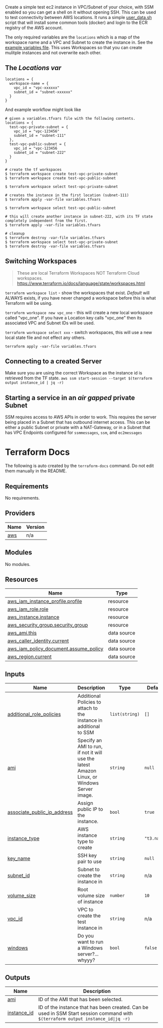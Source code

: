 Create a simple test ec2 instance in VPC/Subnet of your choice, with SSM enabled so you can get a shell on it without opening SSH.
This can be used to test connectivity between AWS locations.
It runs a simple [user_data.sh](user_data.sh) script that will install some common tools (docker) and login to the ECR registry of the AWS account.

The only required variables are the `locations` which is a map of the workspace name and a VPC and Subnet to create the instance in. See the [example variables file](example-vars.tfvars).
This uses Workspaces so that you can create mulitple instances and not overwrite each other.

## The _Locations var_

```
locations = {
  workspace-name = {
    vpc_id = "vpc-xxxxxx"
    subnet_id = "subnet-xxxxxx"
  }
}
```

And example workflow might look like
```
# given a variables.tfvars file with the following contents.
locations = {
  test-vpc-private-subnet = {
    vpc_id = "vpc-123456"
    subnet_id = "subnet-111"
  },
  test-vpc-public-subnet = {
    vpc_id = "vpc-123456
    subnet_id = "subnet-222"
  }
}

# create the tf workspaces
$ terraform workspace create test-vpc-private-subnet
$ terraform workspace create test-vpc-public-subnet

$ terraform workspace select test-vpc-private-subnet

# creates the instance in the first location (subnet-111)
$ terraform apply -var-file variables.tfvars 

$ terraform workspace select test-vpc-public-subnet

# this will create another instance in subnet-222, with its TF state completely independent from the first.
$ terraform apply -var-file variables.tfvars 

# cleanup
$ terraform destroy -var-file variables.tfvars
$ terraform workspace select test-vpc-private-subnet
$ terraform destroy -var-file variables.tfvars
```

## Switching Workspaces

> These are local Terraform Workspaces NOT Terraform Cloud workspaces.
> https://www.terraform.io/docs/language/state/workspaces.html

`terraform workspace list` - show the workspaces that exist. _Default_ will ALWAYS exists, if you have never changed a workspace before this is what Terraform will be using.

`terraform workspace new vpc_one` - this will create a new local workspace called "vpc_one". If you have a Location key calls "vpc_one" then its associated VPC and Subnet IDs will be used.

`terraform workspace select xxx` - switch workspaces, this will use a new local state file and not effect any others.

`terraform apply -var-file variables.tfvars`

## Connecting to a created Server

Make sure you are using the correct Workspace as the instance id is retrieved from the TF state.
`aws ssm start-session --target $(terraform output instance_id | jq -r)`

## Starting a service in an _air gapped_ private Subnet

SSM requires access to AWS APIs in order to work. This requires the server being placed in a Subnet that has outbound internet access. This can be either a public Subnet or private with a NAT-Gateway, or in a Subnet that has VPC Endpoints configured for `ssmmessages`, `ssm`, and `ec2messages`

# Terraform Docs
The following is auto created by the `terraform-docs` command. Do not edit them manually in the README.

<!-- BEGIN_TF_DOCS -->
## Requirements

No requirements.

## Providers

| Name | Version |
|------|---------|
| <a name="provider_aws"></a> [aws](#provider\_aws) | n/a |

## Modules

No modules.

## Resources

| Name | Type |
|------|------|
| [aws_iam_instance_profile.profile](https://registry.terraform.io/providers/hashicorp/aws/latest/docs/resources/iam_instance_profile) | resource |
| [aws_iam_role.role](https://registry.terraform.io/providers/hashicorp/aws/latest/docs/resources/iam_role) | resource |
| [aws_instance.instance](https://registry.terraform.io/providers/hashicorp/aws/latest/docs/resources/instance) | resource |
| [aws_security_group.security_group](https://registry.terraform.io/providers/hashicorp/aws/latest/docs/resources/security_group) | resource |
| [aws_ami.this](https://registry.terraform.io/providers/hashicorp/aws/latest/docs/data-sources/ami) | data source |
| [aws_caller_identity.current](https://registry.terraform.io/providers/hashicorp/aws/latest/docs/data-sources/caller_identity) | data source |
| [aws_iam_policy_document.assume_policy](https://registry.terraform.io/providers/hashicorp/aws/latest/docs/data-sources/iam_policy_document) | data source |
| [aws_region.current](https://registry.terraform.io/providers/hashicorp/aws/latest/docs/data-sources/region) | data source |

## Inputs

| Name | Description | Type | Default | Required |
|------|-------------|------|---------|:--------:|
| <a name="input_additional_role_policies"></a> [additional\_role\_policies](#input\_additional\_role\_policies) | Additional Policies to attach to the instance in additional to SSM | `list(string)` | `[]` | no |
| <a name="input_ami"></a> [ami](#input\_ami) | Specify an AMI to run, if not it will use the latest Amazon Linux, or Windows Server image. | `string` | `null` | no |
| <a name="input_associate_public_ip_address"></a> [associate\_public\_ip\_address](#input\_associate\_public\_ip\_address) | Assign public IP to the instance. | `bool` | `true` | no |
| <a name="input_instance_type"></a> [instance\_type](#input\_instance\_type) | AWS instance type to create | `string` | `"t3.nano"` | no |
| <a name="input_key_name"></a> [key\_name](#input\_key\_name) | SSH key pair to use | `string` | `null` | no |
| <a name="input_subnet_id"></a> [subnet\_id](#input\_subnet\_id) | Subnet to create the instance in | `string` | n/a | yes |
| <a name="input_volume_size"></a> [volume\_size](#input\_volume\_size) | Root volume size of instance | `number` | `10` | no |
| <a name="input_vpc_id"></a> [vpc\_id](#input\_vpc\_id) | VPC to create the test instance in | `string` | n/a | yes |
| <a name="input_windows"></a> [windows](#input\_windows) | Do you want to run a Windows server?... whyyy? | `bool` | `false` | no |

## Outputs

| Name | Description |
|------|-------------|
| <a name="output_ami"></a> [ami](#output\_ami) | ID of the AMI that has been selected. |
| <a name="output_instance_id"></a> [instance\_id](#output\_instance\_id) | ID of the instance that has been created. Can be used in SSM Start session command with `$(terraform output instance_id\|jq -r)` |
<!-- END_TF_DOCS -->